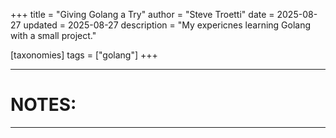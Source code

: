 +++
title = "Giving Golang a Try"
author = "Steve Troetti"
date = 2025-08-27
updated = 2025-08-27
description = "My expericnes learning Golang with a small project."

[taxonomies]
tags = ["golang"]
+++

---

# NOTES:

---

